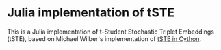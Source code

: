 # Julia implementation of tSTE
This is a Julia implementation of t-Student Stochastic Triplet Embeddings (tSTE), based on Michael Wilber's implementation of [tSTE in Cython](www.github.com/gcr/cython_tste).
